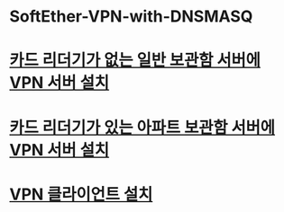 # SoftEther-VPN-with-DNSMASQ

# [카드 리더기가 없는 일반 보관함 서버에 VPN 서버 설치](https://github.com/networknegineeryong/Softether-VPN-With-Dnsmasq/blob/main/1.%20SoftEther%20VPN%20Server%20Without%20CardReader.md)

# [카드 리더기가 있는 아파트 보관함 서버에 VPN 서버 설치](https://github.com/networknegineeryong/Softether-VPN-With-Dnsmasq/blob/main/1.%20SoftEther%20VPN%20Server%20Without%20CardReader.md)

# [VPN 클라이언트 설치](https://github.com/networknegineeryong/Softether-VPN-With-Dnsmasq/blob/main/1.%20SoftEther%20VPN%20Client%20install%20guide%20Raspberry%20pi.md)

